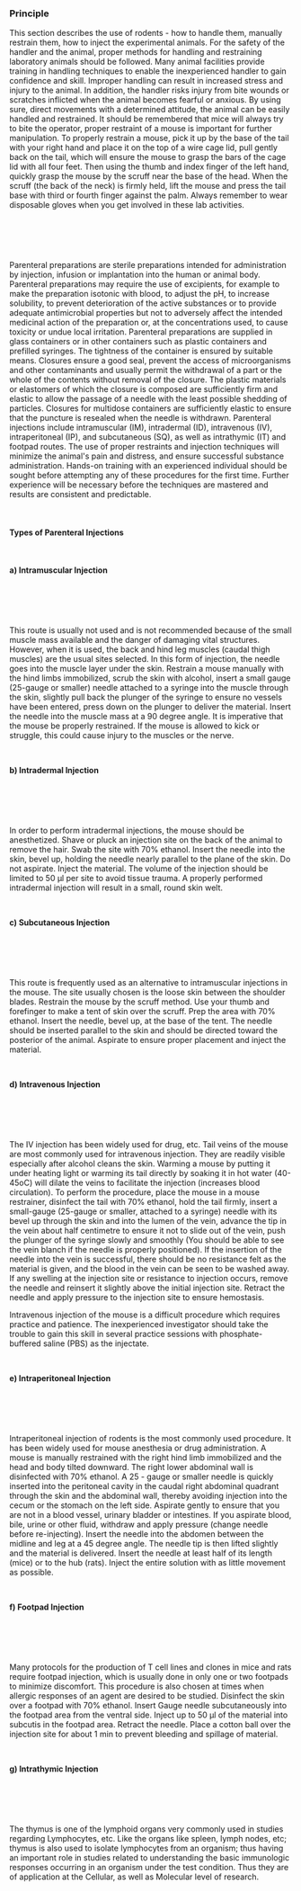 ### Principle



This section describes the use of rodents - how to handle them, manually restrain them, how to inject the experimental animals. For the safety of the handler and the animal, proper methods for handling and restraining laboratory animals should be followed. Many animal facilities provide training in handling techniques to enable the inexperienced handler to gain confidence and skill. Improper handling can result in increased stress and injury to the animal. In addition, the handler risks injury from bite wounds or scratches inflicted when the animal becomes fearful or anxious. By using sure, direct movements with a determined attitude, the animal can be easily handled and restrained. It should be remembered that mice will always try to bite the operator, proper restraint of a mouse is important for further manipulation. To properly restrain a mouse, pick it up by the base of the tail with your right hand and place it on the top of a wire cage lid, pull gently back on the tail, which will ensure the mouse to grasp the bars of the cage lid with all four feet. Then using the thumb and index finger of the left hand, quickly grasp the mouse by the scruff near the base of the head. When the scruff (the back of the neck) is firmly held, lift the mouse and press the tail base with third or fourth finger against the palm. Always remember to wear disposable gloves when you get involved in these lab activities.

&nbsp;

<img src="images/1.jpg" title=""/>

&nbsp;


Parenteral preparations are sterile preparations intended for administration by injection, infusion or implantation into the human or animal body. Parenteral preparations may require the use of excipients, for example to make the preparation isotonic with blood, to adjust the pH, to increase solubility, to prevent deterioration of the active substances or to provide adequate antimicrobial properties but not to adversely affect the intended medicinal action of the preparation or, at the concentrations used, to cause toxicity or undue local irritation. Parenteral preparations are supplied in glass containers or in other containers such as plastic containers and prefilled syringes. The tightness of the container is ensured by suitable means. Closures ensure a good seal, prevent the access of microorganisms and other contaminants and usually permit the withdrawal of a part or the whole of the contents without removal of the closure. The plastic materials or elastomers of which the closure is composed are sufficiently firm and elastic to allow the passage of a needle with the least possible shedding of particles. Closures for multidose containers are sufficiently elastic to ensure that the puncture is resealed when the needle is withdrawn. Parenteral injections include intramuscular (IM), intradermal (ID), intravenous (IV), intraperitoneal (IP), and subcutaneous (SQ), as well as intrathymic (IT) and footpad routes. The use of proper restraints and injection techniques will minimize the animal's pain and distress, and ensure successful substance administration. Hands-on training with an experienced individual should be sought before attempting any of these procedures for the first time. Further experience will be necessary before the techniques are mastered and results are consistent and predictable.


&nbsp;
 

#### Types of Parenteral Injections
 

&nbsp;

**a) Intramuscular Injection**
 

&nbsp;

<img src="images/2.jpg" title=""/>

&nbsp;

This route is usually not used and is not recommended because of the small muscle mass available and the danger of damaging vital structures. However, when it is used, the back and hind leg muscles (caudal thigh muscles) are the usual sites selected. In this form of injection, the needle goes into the muscle layer under the skin. Restrain a mouse manually with the hind limbs immobilized, scrub the skin with alcohol, insert a small gauge (25-gauge or smaller) needle attached to a syringe into the muscle through the skin, slightly pull back the plunger of the syringe to ensure no vessels have been entered, press down on the plunger to deliver the material. Insert the needle into the muscle mass at a 90 degree angle. It is imperative that the mouse be properly restrained. If the mouse is allowed to kick or struggle, this could cause injury to the muscles or the nerve.

 
&nbsp;


**b) Intradermal Injection**
 

&nbsp;

<img src="images/3.jpg" title=""/>

&nbsp;


In order to perform intradermal injections, the mouse should be anesthetized. Shave or pluck an injection site on the back of the animal to remove the hair. Swab the site with 70% ethanol. Insert the needle into the skin, bevel up, holding the needle nearly parallel to the plane of the skin. Do not aspirate. Inject the material. The volume of the injection should be limited to 50 μl per site to avoid tissue trauma. A properly performed intradermal injection will result in a small, round skin welt.


&nbsp;
 
   

**c) Subcutaneous Injection**

&nbsp;

<img src="images/4.jpg" title=""/>

&nbsp;


This route is frequently used as an alternative to intramuscular injections in the mouse. The site usually chosen is the loose skin between the shoulder blades. Restrain the mouse by the scruff method. Use your thumb and forefinger to make a tent of skin over the scruff. Prep the area with 70% ethanol. Insert the needle, bevel up, at the base of the tent. The needle should be inserted parallel to the skin and should be directed toward the posterior of the animal. Aspirate to ensure proper placement and inject the material.

&nbsp;

 
**d) Intravenous Injection**
 

&nbsp;

<img src="images/5.jpg" title=""/>

&nbsp;



The IV injection has been widely used for drug, etc. Tail veins of the mouse are most commonly used for intravenous injection. They are readily visible especially after alcohol cleans the skin. Warming a mouse by putting it under heating light or warming its tail directly by soaking it in hot water (40-45oC) will dilate the veins to facilitate the injection (increases blood circulation). To perform the procedure, place the mouse in a mouse restrainer, disinfect the tail with 70% ethanol, hold the tail firmly, insert a small-gauge (25-gauge or smaller, attached to a syringe) needle with its bevel up through the skin and into the lumen of the vein, advance the tip in the vein about half centimetre to ensure it not to slide out of the vein, push the plunger of the syringe slowly and smoothly (You should be able to see the vein blanch if the needle is properly positioned). If the insertion of the needle into the vein is successful, there should be no resistance felt as the material is given, and the blood in the vein can be seen to be washed away. If any swelling at the injection site or resistance to injection occurs, remove the needle and reinsert it slightly above the initial injection site. Retract the needle and apply pressure to the injection site to ensure hemostasis.

 

Intravenous injection of the mouse is a difficult procedure which requires practice and patience. The inexperienced investigator should take the trouble to gain this skill in several practice sessions with phosphate-buffered saline (PBS) as the injectate.


&nbsp;
 

**e) Intraperitoneal Injection**

&nbsp;

<img src="images/6.jpg" title=""/>

&nbsp;

 

Intraperitoneal injection of rodents is the most commonly used procedure. It has been widely used for mouse anesthesia or drug administration. A mouse is manually restrained with the right hind limb immobilized and the head and body tilted downward. The right lower abdominal wall is disinfected with 70% ethanol. A 25 - gauge or smaller needle is quickly inserted into the peritoneal cavity in the caudal right abdominal quadrant through the skin and the abdominal wall, thereby avoiding injection into the cecum or the stomach on the left side. Aspirate gently to ensure that you are not in a blood vessel, urinary bladder or intestines. If you aspirate blood, bile, urine or other fluid, withdraw and apply pressure (change needle before re-injecting). Insert the needle into the abdomen between the midline and leg at a 45 degree angle. The needle tip is then lifted slightly and the material is delivered. Insert the needle at least half of its length (mice) or to the hub (rats). Inject the entire solution with as little movement as possible.

 
&nbsp;


**f) Footpad Injection**
 

&nbsp;

<img src="images/7.jpg" title=""/>

&nbsp;


Many protocols for the production of T cell lines and clones in mice and rats require footpad injection, which is usually done in only one or two footpads to minimize discomfort. This procedure is also chosen at times when allergic responses of an agent are desired to be studied.  Disinfect the skin over a footpad with 70% ethanol. Insert Gauge needle subcutaneously into the footpad area from the ventral side. Inject up to 50 μl of the material into subcutis in the footpad area. Retract the needle. Place a cotton ball over the injection site for about 1 min to prevent bleeding and spillage of material.

 
 

&nbsp;

**g) Intrathymic Injection**


&nbsp;

<img src="images/8.jpg" title=""/>

&nbsp;



The thymus is one of the lymphoid organs very commonly used in studies regarding Lymphocytes, etc. Like the organs like spleen, lymph nodes, etc; thymus is also used to isolate lymphocytes from an organism; thus having an important role in studies related to understanding the basic immunologic responses occurring in an organism under the test condition. Thus they are of application at the Cellular, as well as Molecular level of research.

&nbsp;

<img src="images/9.jpg" title=""/>

&nbsp;

